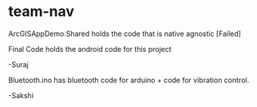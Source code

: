 # team-nav
ArcGISAppDemo.Shared holds the code that is native agnostic [Failed]

Final Code holds the android code for this project

-Suraj

Bluetooth.ino has bluetooth code for arduino + code for vibration control. 

-Sakshi

